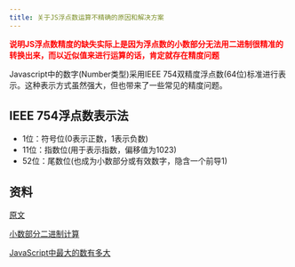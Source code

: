 ```yaml
---
title: 关于JS浮点数运算不精确的原因和解决方案
---
```


<span style="color: red">**说明JS浮点数精度的缺失实际上是因为浮点数的小数部分无法用二进制很精准的转换出来，而以近似值来进行运算的话，肯定就存在精度问题**</span>

Javascript中的数字(Number类型)采用IEEE 754双精度浮点数(64位)标准进行表示。这种表示方式虽然强大，但也带来了一些常见的精度问题。

## IEEE 754浮点数表示法
- 1位：符号位(0表示正数，1表示负数)
- 11位：指数位(用于表示指数，偏移值为1023)
- 52位：尾数位(也成为小数部分或有效数字，隐含一个前导1)

## 资料
[原文](https://zhuanlan.zhihu.com/p/272108051)

[小数部分二进制计算](https://jingyan.baidu.com/article/eb9f7b6dc692e9c79264e878.html)

[JavaScript中最大的数有多大](https://www.pengrl.com/p/20040/)